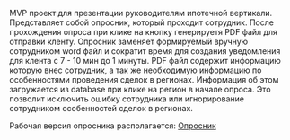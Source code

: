 MVP проект для презентации руководителям ипотечной вертикали. Представляет собой опросник, который проходит сотрудник. После прохождения опроса при клике на кнопку генерируетя PDF файл для отправки кленту. Опросник заменяет формируемый вручную сотрудником word файл и сократит время для создания уведомления для клента с 7 - 10 мин до 1 минуты. 
PDF файл содержит информацию которую внес сотрудник, а так же необходимую информацию по особенностями проведения сделок в регионах. Информация об этом загружается из database при клике на регион в начале опроса. Это позволит исключить ошибку сотрудника или игнорирование сотрудником особенностей сделок в регионах.

Рабочая версия опросника располагается: [Опросник](https://pdf-file.onrender.com/) 